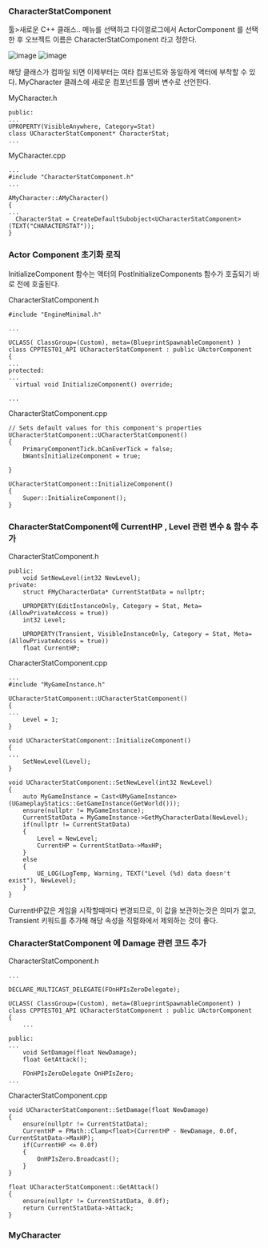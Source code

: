 ### CharacterStatComponent

툴>새로운 C++ 클래스.. 메뉴를 선택하고 다이얼로그에서 ActorComponent 를 선택한 후 오브젝트 이름은 CharacterStatComponent 라고 정한다.

![image](https://user-images.githubusercontent.com/29656900/186672608-1475078c-90ae-452d-8944-11469d6f8900.png)
![image](https://user-images.githubusercontent.com/29656900/186673296-93ba47b4-04e6-4577-aa29-b2ebfd615f35.png)


해당 클래스가 컴파일 되면 이제부터는 여타 컴포넌트와 동일하게 액터에 부착할 수 있다. MyCharacter 클래스에 새로운 컴포넌트를 멤버 변수로 선언한다.

MyCharacter.h
```
public:
...
UPROPERTY(VisibleAnywhere, Category=Stat)
class UCharacterStatComponent* CharacterStat;
...
```
MyCharacter.cpp
```
...
#include "CharacterStatComponent.h"
...

AMyCharacter::AMyCharacter()
{
...
  CharacterStat = CreateDefaultSubobject<UCharacterStatComponent>(TEXT("CHARACTERSTAT"));
}
```
### Actor Component 초기화 로직

InitializeComponent 함수는 액터의 PostInitializeComponents 함수가 호출되기 바로 전에 호출된다.

CharacterStatComponent.h
```
#include "EngineMinimal.h"

...

UCLASS( ClassGroup=(Custom), meta=(BlueprintSpawnableComponent) )
class CPPTEST01_API UCharacterStatComponent : public UActorComponent
{
...
protected:
...
  virtual void InitializeComponent() override;
  
...

```

CharacterStatComponent.cpp
```
// Sets default values for this component's properties
UCharacterStatComponent::UCharacterStatComponent()
{	
	PrimaryComponentTick.bCanEverTick = false;
  	bWantsInitializeComponent = true;

}

UCharacterStatComponent::InitializeComponent()
{
  	Super::InitializeComponent();
}

```

### CharacterStatComponent에 CurrentHP , Level 관련 변수 & 함수 추가 

CharacterStatComponent.h
```
public:
	void SetNewLevel(int32 NewLevel);
private:
	struct FMyCharacterData* CurrentStatData = nullptr;
	
	UPROPERTY(EditInstanceOnly, Category = Stat, Meta=(AllowPrivateAccess = true))
	int32 Level;
	
	UPROPERTY(Transient, VisibleInstanceOnly, Category = Stat, Meta=(AllowPrivateAccess = true))
	float CurrentHP;
```
CharacterStatComponent.cpp
```
...
#include "MyGameInstance.h"

UCharacterStatComponent::UCharacterStatComponent()
{
...
	Level = 1;
}

void UCharacterStatComponent::InitializeComponent()
{
...
	SetNewLevel(Level);
}

void UCharacterStatComponent::SetNewLevel(int32 NewLevel)
{
	auto MyGameInstance = Cast<UMyGameInstance>(UGameplayStatics::GetGameInstance(GetWorld()));
	ensure(nullptr != MyGameInstance);
	CurrentStatData = MyGameInstance->GetMyCharacterData(NewLevel);
	if(nullptr != CurrentStatData)
	{
		Level = NewLevel;
		CurrentHP = CurrentStatData->MaxHP;
	}
	else
	{
		UE_LOG(LogTemp, Warning, TEXT("Level (%d) data doesn't exist"), NewLevel);
	}
}

```
CurrentHP값은 게임을 시작할때마다 변경되므로, 이 값을 보관하는것은 의미가 없고, Transient 키워드를 추가해 해당 속성을 직렬화에서 제외하는 것이 좋다.

### CharacterStatComponent 에 Damage 관련 코드 추가

CharacterStatComponent.h
```
...

DECLARE_MULTICAST_DELEGATE(FOnHPIsZeroDelegate);

UCLASS( ClassGroup=(Custom), meta=(BlueprintSpawnableComponent) )
class CPPTEST01_API UCharacterStatComponent : public UActorComponent
{
	...

public:
...
	void SetDamage(float NewDamage);
	float GetAttack();
	
	FOnHPIsZeroDelegate OnHPIsZero;
...
```

CharacterStatComponent.cpp
```
void UCharacterStatComponent::SetDamage(float NewDamage)
{
	ensure(nullptr != CurrentStatData);
	CurrentHP = FMath::Clamp<float>(CurrentHP - NewDamage, 0.0f, CurrentStatData->MaxHP);
	if(CurrentHP <= 0.0f)
	{
		OnHPIsZero.Broadcast();
	}
}

float UCharacterStatComponent::GetAttack()
{
	ensure(nullptr != CurrentStatData, 0.0f);
	return CurrentStatData->Attack;
}

```

### MyCharacter
